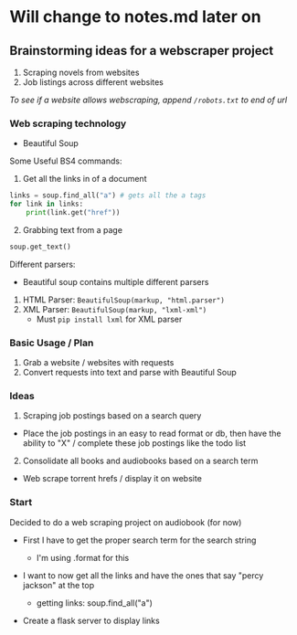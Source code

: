 # Will change to notes.md later on

## Brainstorming ideas for a webscraper project


1. Scraping novels from websites
2. Job listings across different websites


*To see if a website allows webscraping, append `/robots.txt` to end of url*


### Web scraping technology
- Beautiful Soup


Some Useful BS4 commands:

1. Get all the links in of a document
```python
links = soup.find_all("a") # gets all the a tags
for link in links:
    print(link.get("href"))
```
2. Grabbing text from a page
```python
soup.get_text()
```

Different parsers:
- Beautiful soup contains multiple different parsers

1. HTML Parser: `BeautifulSoup(markup, "html.parser")`
2. XML Parser: `BeautifulSoup(markup, "lxml-xml")`
    - Must `pip install lxml` for XML parser

    
### Basic Usage / Plan

1. Grab a website / websites with requests
2. Convert requests into text and parse with Beautiful Soup



### Ideas
1. Scraping job postings based on a search query
 - Place the job postings in an easy to read format or db, then have the ability to 
    "X" / complete these job postings like the todo list

2. Consolidate all books and audiobooks based on a search term
 - Web scrape torrent hrefs / display it on website
 
### Start

Decided to do a web scraping project on audiobook (for now)

- First I have to get the proper search term for the search string
    - I'm using .format for this
    
- I want to now get all the links and have the ones that say "percy jackson" at the top
    - getting links: soup.find_all("a")

    
- Create a flask server to display links

